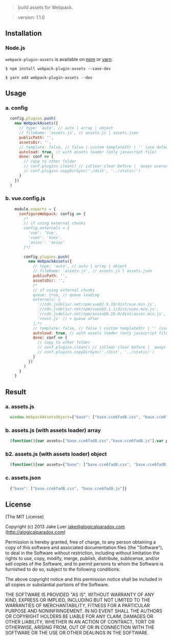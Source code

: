 

> build assets for Webpack.

> version: 1.1.0

## Installation

### Node.js

`webpack-plugin-assets` is available on [npm](http://npmjs.org) or [yarn](https://yarnpkg.com).

    $ npm install webpack-plugin-assets --save-dev

    $ yarn add webpack-plugin-assets --dev

## Usage

### a. config

```js
  config.plugins.push(
    new WebpackAssets({
      // type: 'auto', // auto | array | object
      // fileName: 'assets.js', // assets.js | assets.json
      publicPath: '',
      assetsDir: '',
      // template: false, // false | custom templateStr | '' (use default template)
      autoload: true, // with assets loader (only javascript file)
      done: conf => {
        // copy to other folder
        // conf.plugins.clean() // isClear clear before |  aways overwrite
        // conf.plugins.copyDirSync('./dist', '../static/')
      }
    })
  )
```

### b. vue.config.js

```js
    module.exports = {
      configureWebpack: config => {
        /*
        // if using external chunks
        config.externals = {
          'vue': 'Vue',
          'vuex': 'Vuex',
          'axios': 'axios'
        }*/
        
        config.plugins.push(
          new WebpackAssets({
            // type: 'auto', // auto | array | object
            // fileName: 'assets.js', // assets.js | assets.json
            publicPath: '',
            assetsDir: '',
            /*
            // if using external chunks
            queue: true, // queue loading
            externals: [
              '//cdn.jsdelivr.net/npm/vue@2.6.10/dist/vue.min.js',
              '//cdn.jsdelivr.net/npm/vuex@3.1.1/dist/vuex.min.js',
              '//cdn.jsdelivr.net/npm/axios@0.19.0/dist/axios.min.js',
              '>test.js' // > queue after
            ],*/
            // template: false, // false | custom templateStr | '' (use default template)
            autoload: true, // with assets loader (only javascript file)
            done: conf => {
              // copy to other folder
              // conf.plugins.clean() // isClear clear before |  aways overwrite
              // conf.plugins.copyDirSync('./dist', '../static/')
            }
          })
        )
      }
    }
```


## Result

### a. assets.js

```js
  window.WebpackAssetsObject={"base": ["base.cce6fad8.css", "base.cce6fad8.js"]};
```

### b. assets.js (with assets loader) array

```js
  (function(){var assets=["base.cce6fad8.css","base.cce6fad8.js"];var publicPath = '';(function(assets, publicPath, queue) {function typeOf(object) {return Object.prototype.toString.call(object).replace(/\[object (.*)\]/g, '$1').toLowerCase();}function loadResource(url, basePath, callback) {basePath = basePath || '';callback = (typeof(callback)==='function' ? callback : function(){});if (url) {if (url.startsWith('https://') || url.startsWith('http://') || url.startsWith('//')) {basePath = '';}this.url = url;if(url.indexOf('?') > 1){url = url.split('?')[0];}var type = url.endsWith('.js') ? 'script' : (url.endsWith('.css') ? 'link' : '');if (type) {var element = document.createElement(type);if(type=='script'){element.charset = 'utf-8';element.onerror = function(){console.error('Load failed: '+ url);};element.onload = element.onreadystatechange = function() {if (!this.readyState || this.readyState == 'complete') {callback();}};element.src = basePath + this.url;}if(type=='link'){element.type = 'text/css';element.rel = 'stylesheet';element.href = basePath + this.url;callback();}document.head.appendChild(element);}}}function parseObjectToArray(assets){let _assets = [];Object.keys(assets).forEach(function(chunk) {if (typeOf(assets[chunk]) === 'string') {_assets.push(assets[chunk]);} else if (typeOf(assets[chunk]) === 'array') {assets[chunk].forEach(function(_chunk) {_assets.push(_chunk);});} else if (typeOf(assets[key]) === 'object') {Object.keys(assets[chunk]).forEach(function(_chunk) {_assets.push(assets[chunk][_chunk]);});}});return _assets;}function loadResourceQueue(assets) {var url = assets[0];assets.splice(0, 1);if (url) {loadResource(url, publicPath, function() {loadResourceQueue(assets);});}}if (typeOf(assets) === 'object') {assets = parseObjectToArray(assets);}if (typeOf(assets) === 'array') {if (queue) {assets = JSON.parse(JSON.stringify(assets));loadResourceQueue(assets)} else {assets.forEach(function(chunk) {loadResource(chunk, publicPath);});}}})(assets, publicPath, false);})();
```

### b2. assets.js (with assets loader) object

```js
  (function(){var assets={"base": ["base.cce6fad8.css", "base.cce6fad8.js"]};var publicPath = '';(function(assets, publicPath, queue) {function typeOf(object) {return Object.prototype.toString.call(object).replace(/\[object (.*)\]/g, '$1').toLowerCase();}function loadResource(url, basePath, callback) {basePath = basePath || '';callback = (typeof(callback)==='function' ? callback : function(){});if (url) {if (url.startsWith('https://') || url.startsWith('http://') || url.startsWith('//')) {basePath = '';}this.url = url;if(url.indexOf('?') > 1){url = url.split('?')[0];}var type = url.endsWith('.js') ? 'script' : (url.endsWith('.css') ? 'link' : '');if (type) {var element = document.createElement(type);if(type=='script'){element.charset = 'utf-8';element.onerror = function(){console.error('Load failed: '+ url);};element.onload = element.onreadystatechange = function() {if (!this.readyState || this.readyState == 'complete') {callback();}};element.src = basePath + this.url;}if(type=='link'){element.type = 'text/css';element.rel = 'stylesheet';element.href = basePath + this.url;callback();}document.head.appendChild(element);}}}function parseObjectToArray(assets){let _assets = [];Object.keys(assets).forEach(function(chunk) {if (typeOf(assets[chunk]) === 'string') {_assets.push(assets[chunk]);} else if (typeOf(assets[chunk]) === 'array') {assets[chunk].forEach(function(_chunk) {_assets.push(_chunk);});} else if (typeOf(assets[key]) === 'object') {Object.keys(assets[chunk]).forEach(function(_chunk) {_assets.push(assets[chunk][_chunk]);});}});return _assets;}function loadResourceQueue(assets) {var url = assets[0];assets.splice(0, 1);if (url) {loadResource(url, publicPath, function() {loadResourceQueue(assets);});}}if (typeOf(assets) === 'object') {assets = parseObjectToArray(assets);}if (typeOf(assets) === 'array') {if (queue) {assets = JSON.parse(JSON.stringify(assets));loadResourceQueue(assets)} else {assets.forEach(function(chunk) {loadResource(chunk, publicPath);});}}})(assets, publicPath, false);})();
```

### c. assets.json

```js
  {"base": ["base.cce6fad8.css", "base.cce6fad8.js"]}
```




## License

(The MIT License)

Copyright (c) 2013 Jake Luer <jake@alogicalparadox.com> (http://alogicalparadox.com)

Permission is hereby granted, free of charge, to any person obtaining a copy
of this software and associated documentation files (the "Software"), to deal
in the Software without restriction, including without limitation the rights
to use, copy, modify, merge, publish, distribute, sublicense, and/or sell
copies of the Software, and to permit persons to whom the Software is
furnished to do so, subject to the following conditions:

The above copyright notice and this permission notice shall be included in
all copies or substantial portions of the Software.

THE SOFTWARE IS PROVIDED "AS IS", WITHOUT WARRANTY OF ANY KIND, EXPRESS OR
IMPLIED, INCLUDING BUT NOT LIMITED TO THE WARRANTIES OF MERCHANTABILITY,
FITNESS FOR A PARTICULAR PURPOSE AND NONINFRINGEMENT. IN NO EVENT SHALL THE
AUTHORS OR COPYRIGHT HOLDERS BE LIABLE FOR ANY CLAIM, DAMAGES OR OTHER
LIABILITY, WHETHER IN AN ACTION OF CONTRACT, TORT OR OTHERWISE, ARISING FROM,
OUT OF OR IN CONNECTION WITH THE SOFTWARE OR THE USE OR OTHER DEALINGS IN
THE SOFTWARE.
